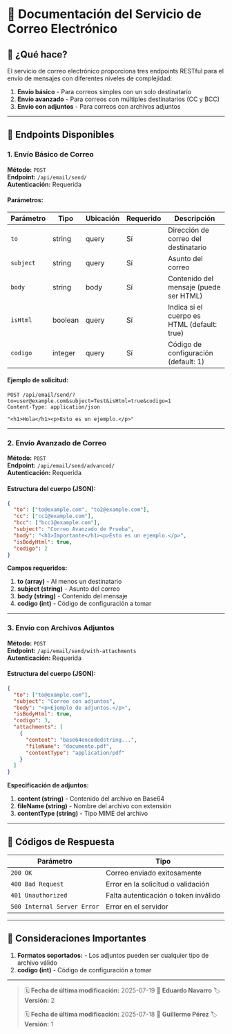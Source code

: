 # 📧 Documentación del Servicio de Correo Electrónico

## 🎯 ¿Qué hace?

El servicio de correo electrónico proporciona tres endpoints RESTful para el envío de mensajes con diferentes niveles de complejidad:

1. **Envío básico** - Para correos simples con un solo destinatario
2. **Envío avanzado** - Para correos con múltiples destinatarios (CC y BCC)
3. **Envío con adjuntos** - Para correos con archivos adjuntos

---

## 🔌 Endpoints Disponibles

### 1. Envío Básico de Correo
**Método:** `POST`  
**Endpoint:** `/api/email/send/`  
**Autenticación:** Requerida

#### Parámetros:
| Parámetro | Tipo | Ubicación | Requerido | Descripción |
|-----------|------|-----------|-----------|-------------|
| `to` | string | query | Sí | Dirección de correo del destinatario |
| `subject` | string | query | Sí | Asunto del correo |
| `body` | string | body | Sí | Contenido del mensaje (puede ser HTML) |
| `isHtml` | boolean | query | Sí | Indica si el cuerpo es HTML (default: true) |
| `codigo` | integer | query | Sí | Código de configuración (default: 1) |

#### Ejemplo de solicitud:
```http
POST /api/email/send/?to=user@example.com&subject=Test&isHtml=true&codigo=1
Content-Type: application/json

"<h1>Hola</h1><p>Esto es un ejemplo.</p>"
```
---

### 2. Envío Avanzado de Correo
**Método:** `POST`  
**Endpoint:** `/api/email/send/advanced/`  
**Autenticación:** Requerida
#### Estructura del cuerpo (JSON):
```json
{
  "to": ["to@example.com", "to2@example.com"],
  "cc": ["cc1@example.com"],
  "bcc": ["bcc1@example.com"],
  "subject": "Correo Avanzado de Prueba",
  "body": "<h1>Importante</h1><p>Esto es un ejemplo.</p>",
  "isBodyHtml": true,
  "codigo": 2
}
```
**Campos requeridos:**
1. **to (array)** - Al menos un destinatario
2. **subject (string)** - Asunto del correo
3. **body (string)** - Contenido del mensaje
4. **codigo (int)** - Código de configuración a tomar

---

 ### 3. Envío con Archivos Adjuntos
**Método:** `POST`  
**Endpoint:** `/api/email/send/with-attachments`  
**Autenticación:** Requerida
#### Estructura del cuerpo (JSON):
```json
{
  "to": ["to@example.com"],
  "subject": "Correo con adjuntos",
  "body": "<p>Ejemplo de adjuntos.</p>",
  "isBodyHtml": true,
  "codigo": 3,
  "attachments": [
    {
      "content": "base64encodedstring...",
      "fileName": "documento.pdf",
      "contentType": "application/pdf"
    }
  ]
}
```
**Especificación de adjuntos:**
1. **content (string)** - Contenido del archivo en Base64
2. **fileName (string)** - 	Nombre del archivo con extensión
3. **contentType (string)** - Tipo MIME del archivo

---

## 🚦 Códigos de Respuesta
| Parámetro | Tipo | 
|-----------|------|
| `200 OK` | Correo enviado exitosamente | 
| `400 Bad Request` | Error en la solicitud o validación |
| `401 Unauthorized` | Falta autenticación o token inválido |
| `500 Internal Server Error` | Error en el servidor |

---

## 📌 Consideraciones Importantes
1. **Formatos soportados:** - Los adjuntos pueden ser cualquier tipo de archivo válido
2. **codigo (int)** - Código de configuración a tomar

---

> 🗓️ **Fecha de última modificación:** 2025-07-19
> 👤 **Eduardo Navarro**
> 🏷️ **Versión:** 2
> 
> 🗓️ **Fecha de última modificación:** 2025-07-18
> 👤 **Guillermo Pérez**
> 🏷️ **Versión:** 1 



